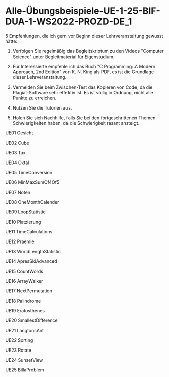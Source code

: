 # Alle-Übungsbeispiele-UE-1-25-BIF-DUA-1-WS2022-PROZD-DE_1

5 Empfehlungen, die ich gern vor Beginn dieser Lehrveranstaltung gewusst hätte:

1. Verfolgen Sie regelmäßig das Begleitskriptum zu den Videos "Computer Science" unter  Begleitmaterial für Eigenstudium.

2. Für Interessierte empfehle ich das Buch "C Programming: A Modern Approach, 2nd Edition" von K. N. King als PDF, es ist die Grundlage dieser Lehrveranstaltung.

3. Vermeiden Sie beim Zwischen-Test das Kopieren von Code, da die Plagiat-Software sehr effektiv ist. Es ist völlig in Ordnung, nicht alle Punkte zu erreichen.

4. Nutzen Sie die Tutorien aus.

5. Holen Sie sich Nachhilfe, falls Sie bei den fortgeschrittenen Themen Schwierigkeiten haben, da die Schwierigkeit rasant ansteigt.

UE01 Gesicht

UE02 Cube

UE03 Tax

UE04 Oktal

UE05 TimeConversion

UE06 MinMaxSumOf4Of5

UE07 Noten

UE08 OneMonthCalender

UE09 LoopStatistic

UE10 Platzierung

UE11 TimeCalculations

UE12 Praemie

UE13 WorldLengthStatistic

UE14 ApresSkiAdvanced

UE15 CountWords

UE16 ArrayWalker

UE17 NextPermutation

UE18 Palindrome

UE19 Eratosthenes

UE20 SmallestDifference

UE21 LangtonsAnt

UE22 Sorting

UE23 Rotate

UE24 SunsetView

UE25 BillaProblem
